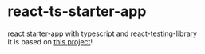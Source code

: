 # react-ts-starter-app
react starter-app with typescript and react-testing-library\
It is based on [this project](https://github.com/duthanhduoc/Training-Webpack/tree/master/Bai3)!
